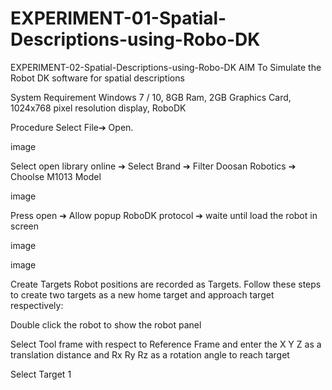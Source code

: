 # EXPERIMENT-01-Spatial-Descriptions-using-Robo-DK
EXPERIMENT-02-Spatial-Descriptions-using-Robo-DK
AIM
To Simulate the Robot DK software for spatial descriptions

System Requirement
Windows 7 / 10, 8GB Ram, 2GB Graphics Card, 1024x768 pixel resolution display, RoboDK

Procedure
Select File➔ Open.

image

Select open library online ➔ Select Brand ➔ Filter Doosan Robotics ➔ Choolse M1013 Model

image

Press open ➔ Allow popup RoboDK protocol ➔ waite until load the robot in screen

image

image

Create Targets
Robot positions are recorded as Targets. Follow these steps to create two targets as a new home target and approach target respectively:

Double click the robot to show the robot panel

Select Tool frame with respect to Reference Frame and enter the X Y Z as a translation distance and Rx Ry Rz as a rotation angle to reach target

Select Target 1






